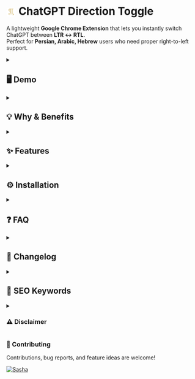 # <img src="logo-1.png" alt="ChatGPT Direction Toggle Logo" width="25px" style="border-radius:8px; vertical-align:middle;"> **ChatGPT Direction Toggle**

A lightweight **Google Chrome Extension** that lets you instantly switch ChatGPT between **LTR ↔ RTL**.  
Perfect for **Persian, Arabic, Hebrew** users who need proper right-to-left support.

<details>
<summary><h2>🖥 Demo</h2></summary>

<img width="600" alt="Demo Screenshot - ChatGPT Direction Toggle" src="https://github.com/user-attachments/assets/b1b641db-7af6-455a-b49d-ef19b5691355" />
<img width="678" height="277" alt="RTL" src="https://github.com/user-attachments/assets/ec7e7a0d-ff81-4656-a5ad-9b5314df6ff8" />
<img width="683" height="291" alt="LTR" src="https://github.com/user-attachments/assets/333adace-f64c-48db-bdd8-35ddc4707a41" />

<details>
  <summary><h3>Explained</h3></summary>
This extension adds a simple toggle via the **browser toolbar icon**:  

* **Click once** → Switch to **RTL** (Right-to-Left).  
* **Click again** → Switch back to **LTR** (Left-to-Right).  
* Shows a **green ON badge** when RTL mode is active.  

**In short:** read and write in the direction you prefer with a single click.  
</details>
</details>

<details>
<summary><h2>💡 Why & Benefits</h2></summary>

- Makes ChatGPT much more usable for **RTL languages** (Persian, Arabic, Hebrew).  
- One-click toggle directly from the browser toolbar.  
- Works seamlessly with **messages, input box, and editor**.  
- No external dependencies, no layout breaking.  

</details>

<details>
<summary><h2>✨ Features</h2></summary>

- Toggle via **extension icon click**.  
- Badge indicator → shows **ON** when RTL is active.  
- Persistent setting (remembers last mode).  
- Compatible with ChatGPT dynamic DOM updates.  
- Lightweight – no frameworks or extra libraries.  

</details>

<details>
<summary><h2>⚙️ Installation</h2></summary>

This is a **local Chrome Extension** (not yet in the Chrome Web Store).  

1. Clone or download this repository.  
2. Open Chrome → go to `chrome://extensions/`.  
3. Enable **Developer mode** (top-right).  
4. Click **Load unpacked** and select the project folder.  
5. A new icon appears in your toolbar.  
6. **Click the icon** to toggle RTL/LTR in ChatGPT.  

</details>

<details>
<summary><h2>❓ FAQ</h2></summary>

<details>
<summary><h3>🔹 Does it affect only ChatGPT?</h3></summary>
Yes. The extension only runs on <b>chat.openai.com</b> and <b>chatgpt.com</b>.
</details>

<details>
<summary><h3>🔹 Does it break the layout?</h3></summary>
No. It only modifies <b>text direction</b> and <b>alignment</b>.
</details>

<details>
<summary><h3>🔹 How can I see if RTL is enabled?</h3></summary>
When RTL mode is ON, the extension icon shows a **green ON badge**.  
</details>

<details>
<summary><h3>🔹 Does it save my last choice?</h3></summary>
Yes. It uses <b>chrome.storage</b> to persist your last setting.  
</details>

</details>

<details>
<summary><h2>📌 Changelog</h2></summary>

- **v2.0.0** – Migrated from Tampermonkey userscript to full Chrome Extension (Manifest V3).  
- **v1.1.0** – Improved toggle logic, persistence.  
- **v1.0.0** – Initial userscript release with button + Alt+R shortcut.  

</details>

<details>
<summary><h2>🔑 SEO Keywords</h2></summary>

chatgpt rtl, chatgpt chrome extension, chatgpt rtl extension, rtl support chatgpt, persian arabic hebrew chatgpt, chatgpt direction toggle extension, chatgpt ltr rtl switch  

</details>

<details>
<summary><h3>⚠️ Disclaimer</h3></summary>

This project is created **for educational and personal use only**.  
It is not affiliated with, endorsed by, or connected to **OpenAI** or **ChatGPT**.  
Use at your own risk. The author assumes no responsibility for any consequences arising from its use.  

</details>

### 🤝 Contributing

Contributions, bug reports, and feature ideas are welcome!  

[![Sasha](https://images.weserv.nl/?url=https://avatars.githubusercontent.com/u/127698692?v=4&w=35&h=35&mask=circle)](https://github.com/reza-nzri)
